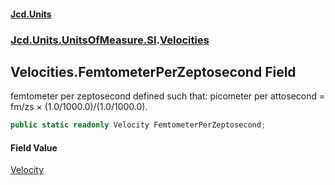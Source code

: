 #### [Jcd.Units](index.md 'index')

### [Jcd.Units.UnitsOfMeasure.SI](Jcd.Units.UnitsOfMeasure.SI.md 'Jcd.Units.UnitsOfMeasure.SI').[Velocities](Velocities.md 'Jcd.Units.UnitsOfMeasure.SI.Velocities')

## Velocities.FemtometerPerZeptosecond Field

femtometer per zeptosecond defined such that: picometer per attosecond = fm/zs × (1.0/1000.0)/(1.0/1000.0).

```csharp
public static readonly Velocity FemtometerPerZeptosecond;
```

#### Field Value

[Velocity](Velocity.md 'Jcd.Units.UnitTypes.Velocity')